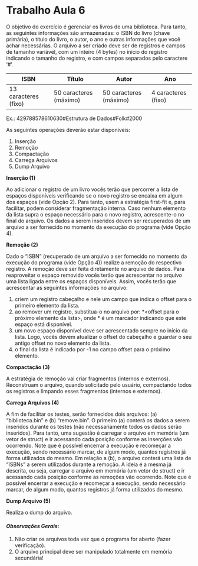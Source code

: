 # Trabalho Aula 6

O objetivo do exercício é gerenciar os livros de uma biblioteca. Para tanto, as seguintes informações são
armazenadas: o ISBN do livro (chave primária), o título do livro, o autor, o ano e outras informações que você
achar necessárias. O arquivo a ser criado deve ser de registros e campos de tamanho variável, com um inteiro
(4 bytes) no início do registro indicando o tamanho do registro, e com campos separados pelo caractere ‘#’.

| ISBN | Título | Autor | Ano |
| ---- | ------ | ----- | --- |
| 13 caracteres (fixo) | 50 caracteres (máximo) | 50 caracteres (máximo) | 4 caracteres (fixo) |

Ex.: 429788578610630#Estrutura de Dados#Folk#2000

As seguintes operações deverão estar disponíveis:
1. Inserção
2. Remoção
3. Compactação
4. Carrega Arquivos
5. Dump Arquivo

__Inserção (1)__

Ao adicionar o registro de um livro vocês terão que percorrer a lista de espaços disponíveis verificando se o
novo registro se encaixa em algum dos espaços (vide Opção 2). Para tanto, usem a estratégia first-fit e, para
facilitar, podem considerar fragmentação interna. Caso nenhum elemento da lista supra o espaço necessário
para o novo registro, acrescente-o no final do arquivo. Os dados a serem inseridos devem ser recuperados de
um arquivo a ser fornecido no momento da execução do programa (vide Opção 4).

__Remoção (2)__

Dado o “ISBN” (recuperado de um arquivo a ser fornecido no momento da execução do programa (vide Opção
4)) realize a remoção do respectivo registro. A remoção deve ser feita diretamente no arquivo de dados. Para
reaproveitar o espaço removido vocês terão que acrescentar no arquivo uma lista ligada entre os espaços
disponíveis. Assim, vocês terão que acrescentar as seguintes informações no arquivo:
1. criem um registro cabeçalho e nele um campo que indica o offset para o primeiro elemento da lista.
2. ao remover um registro, substitua-o no arquivo por: <tamanho em bytes do registro
removido>*<offset para o próximo elemento da lista>, onde * é um marcador indicando que este
espaço está disponível.
3. um novo espaço disponível deve ser acrescentado sempre no início da lista. Logo, vocês devem
atualizar o offset do cabeçalho e guardar o seu antigo offset no novo elemento da lista.
4. o final da lista é indicado por -1 no campo offset para o próximo elemento.

__Compactação (3)__

A estratégia de remoção vai criar fragmentos (internos e externos). Reconstruam o arquivo, quando solicitado
pelo usuário, compactando todos os registros e limpando esses fragmentos (internos e externos).

__Carrega Arquivos (4)__

A fim de facilitar os testes, serão fornecidos dois arquivos: (a) “biblioteca.bin” e (b) “remove.bin”. O primeiro
(a) conterá os dados a serem inseridos durante os testes (não necessariamente todos os dados serão inseridos).
Para tanto, uma sugestão é carregar o arquivo em memória (um vetor de struct) e ir acessando cada posição
conforme as inserções vão ocorrendo. Note que é possível encerrar a execução e recomeçar a execução, sendo
necessário marcar, de algum modo, quantos registros já forma utilizados do mesmo.
Em relação a (b), o arquivo conterá uma lista de “ISBNs” a serem utilizados durante a remoção. A ideia é a
mesma já descrita, ou seja, carregar o arquivo em memória (um vetor de struct) e ir acessando cada posição
conforme as remoções vão ocorrendo. Note que é possível encerrar a execução e recomeçar a execução, sendo
necessário marcar, de algum modo, quantos registros já forma utilizados do mesmo.

__Dump Arquivo (5)__

Realiza o dump do arquivo.

#### *__Observações Gerais:__*
1. Não criar os arquivos toda vez que o programa for aberto (fazer verificação). 
2. O arquivo principal deve ser manipulado totalmente em memória secundária!
